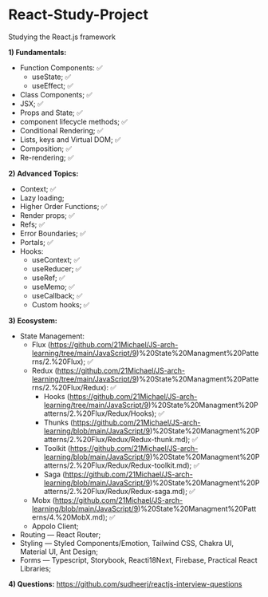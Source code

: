 # React-Study-Project
Studying the React.js framework

**1) Fundamentals:**  
  - Function Components: ✅
    - useState; ✅
    - useEffect; ✅
  - Class Components; ✅
  - JSX; ✅
  - Props and State; ✅
  - component lifecycle methods; ✅
  - Conditional Rendering; ✅
  - Lists, keys and Virtual DOM; ✅
  - Composition; ✅
  - Re-rendering; ✅

**2) Advanced Topics:**
  - Context; ✅
  - Lazy loading;
  - Higher Order Functions; ✅
  - Render props; ✅
  - Refs; ✅
  - Error Boundaries; ✅
  - Portals; ✅
  - Hooks: 
    - useContext; ✅
    - useReducer; ✅
    - useRef; ✅
    - useMemo; ✅
    - useCallback; ✅
    - Custom hooks; ✅

**3) Ecosystem:**
  - State Management:
    - Flux (https://github.com/21Michael/JS-arch-learning/tree/main/JavaScript/9)%20State%20Managment%20Patterns/2.%20Flux); ✅
    - Redux (https://github.com/21Michael/JS-arch-learning/tree/main/JavaScript/9)%20State%20Managment%20Patterns/2.%20Flux/Redux): ✅
      - Hooks (https://github.com/21Michael/JS-arch-learning/tree/main/JavaScript/9)%20State%20Managment%20Patterns/2.%20Flux/Redux/Hooks); ✅
      - Thunks (https://github.com/21Michael/JS-arch-learning/blob/main/JavaScript/9)%20State%20Managment%20Patterns/2.%20Flux/Redux/Redux-thunk.md); ✅
      - Toolkit (https://github.com/21Michael/JS-arch-learning/blob/main/JavaScript/9)%20State%20Managment%20Patterns/2.%20Flux/Redux/Redux-toolkit.md); ✅
      - Saga (https://github.com/21Michael/JS-arch-learning/blob/main/JavaScript/9)%20State%20Managment%20Patterns/2.%20Flux/Redux/Redux-saga.md); ✅
    - Mobx (https://github.com/21Michael/JS-arch-learning/blob/main/JavaScript/9)%20State%20Managment%20Patterns/4.%20MobX.md); ✅
    - Appolo Client;
  - Routing — React Router;
  - Styling — Styled Components/Emotion, Tailwind CSS, Chakra UI, Material UI, Ant Design;
  - Forms — Typescript, Storybook, Reacti18Next, Firebase, Practical React Libraries;

**4) Questions:** https://github.com/sudheerj/reactjs-interview-questions
